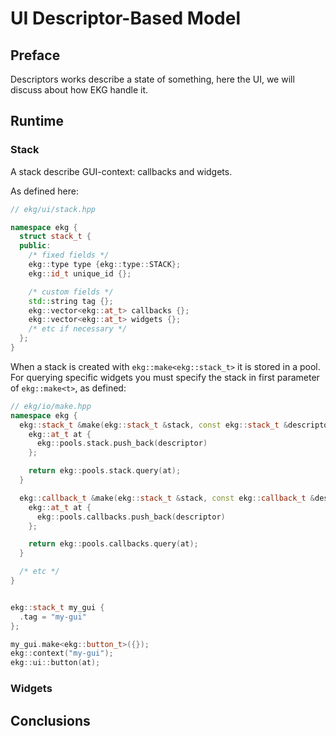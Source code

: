 # UI Descriptor-Based Model

## Preface

Descriptors works describe a state of something, here the UI, we will discuss about how EKG handle it.

## Runtime

### Stack

A stack describe GUI-context: callbacks and widgets.

As defined here:
```cpp
// ekg/ui/stack.hpp

namespace ekg {
  struct stack_t {
  public:
    /* fixed fields */
    ekg::type type {ekg::type::STACK};
    ekg::id_t unique_id {};

    /* custom fields */
    std::string tag {};
    ekg::vector<ekg::at_t> callbacks {};
    ekg::vector<ekg::at_t> widgets {};
    /* etc if necessary */
  };
}
``` 

When a stack is created with `ekg::make<ekg::stack_t>` it is stored in a pool. For querying specific widgets you must specify the stack in first parameter of `ekg::make<t>`, as defined:
```cpp
// ekg/io/make.hpp
namespace ekg {
  ekg::stack_t &make(ekg::stack_t &stack, const ekg::stack_t &descriptor) {
    ekg::at_t at {
      ekg::pools.stack.push_back(descriptor)
    };

    return ekg::pools.stack.query(at);
  }

  ekg::callback_t &make(ekg::stack_t &stack, const ekg::callback_t &descriptor) {
    ekg::at_t at {
      ekg::pools.callbacks.push_back(descriptor)
    };

    return ekg::pools.callbacks.query(at);
  }

  /* etc */
}
```

```cpp

ekg::stack_t my_gui {
  .tag = "my-gui"
};

my_gui.make<ekg::button_t>({});
ekg::context("my-gui");
ekg::ui::button(at);

```

### Widgets

## Conclusions
